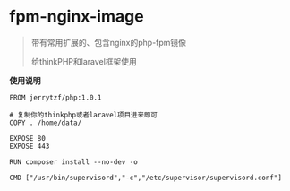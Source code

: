 # fpm-nginx-image
> 带有常用扩展的、包含nginx的php-fpm镜像
> 
> 给thinkPHP和laravel框架使用

**使用说明**

```
FROM jerrytzf/php:1.0.1

# 复制你的thinkphp或者laravel项目进来即可
COPY . /home/data/

EXPOSE 80
EXPOSE 443

RUN composer install --no-dev -o

CMD ["/usr/bin/supervisord","-c","/etc/supervisor/supervisord.conf"]
```

